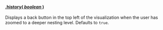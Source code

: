 #### <a name="boolean" href="#boolean">.history( *boolean* )</a>

Displays a back button in the top left of the visualization when the user has zoomed to a deeper nesting level. Defaults to `true`.
